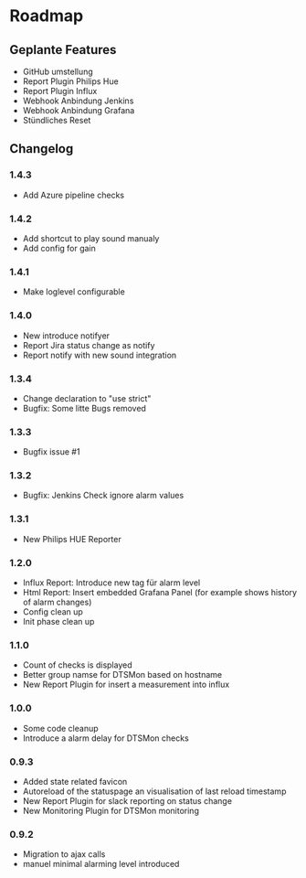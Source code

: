 # Roadmap
## Geplante Features
* GitHub umstellung
* Report Plugin Philips Hue
* Report Plugin Influx 
* Webhook Anbindung Jenkins
* Webhook Anbindung Grafana
* Stündliches Reset


## Changelog
### 1.4.3
* Add Azure pipeline checks

### 1.4.2
* Add shortcut to play sound manualy
* Add config for gain 

### 1.4.1
* Make loglevel configurable

### 1.4.0
* New introduce notifyer
* Report Jira status change as notify
* Report notify with new sound integration

### 1.3.4
* Change declaration to "use strict"
* Bugfix: Some litte Bugs removed

### 1.3.3
* Bugfix issue  #1

### 1.3.2
* Bugfix: Jenkins Check ignore alarm values

### 1.3.1
* New Philips HUE Reporter

### 1.2.0
* Influx Report: Introduce new tag für alarm level
* Html Report: Insert embedded Grafana Panel (for example shows history of alarm changes)
* Config clean up
* Init phase clean up


### 1.1.0
* Count of checks is displayed
* Better group namse for DTSMon based on hostname 
* New Report Plugin for insert a measurement into influx

### 1.0.0
* Some code cleanup
* Introduce a alarm delay for DTSMon checks

### 0.9.3
* Added state related favicon
* Autoreload of the statuspage an visualisation of last reload timestamp
* New Report Plugin for slack reporting on status change
* New Monitoring Plugin for DTSMon monitoring

### 0.9.2
* Migration to ajax calls
* manuel minimal alarming level introduced